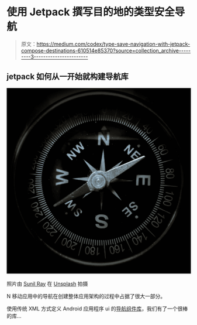 # 使用 Jetpack 撰写目的地的类型安全导航

> 原文：<https://medium.com/codex/type-save-navigation-with-jetpack-compose-destinations-610514e85370?source=collection_archive---------3----------------------->

## jetpack 如何从一开始就构建导航库

![](img/f207a399209abcdfbe61cf76e2df0a6e.png)

照片由 [Sunil Ray](https://unsplash.com/@ray027?utm_source=medium&utm_medium=referral) 在 [Unsplash](https://unsplash.com?utm_source=medium&utm_medium=referral) 拍摄

N 移动应用中的导航在创建整体应用架构的过程中占据了很大一部分。

使用传统 XML 方式定义 Android 应用程序 ui 的[导航组件库](https://developer.android.com/guide/navigation/navigation-getting-started)，我们有了一个很棒的库…